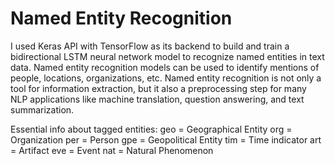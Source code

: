 # Named Entity Recognition

I used Keras API with TensorFlow as its backend to build and train a bidirectional LSTM neural network model
to recognize named entities in text data. Named entity recognition models can be used to identify mentions of people, 
locations, organizations, etc. Named entity recognition is not only a tool for information extraction, 
but it also a preprocessing step for many NLP applications like machine translation, question answering, 
and text summarization.

Essential info about tagged entities:
geo = Geographical Entity
org = Organization
per = Person
gpe = Geopolitical Entity
tim = Time indicator
art = Artifact
eve = Event
nat = Natural Phenomenon